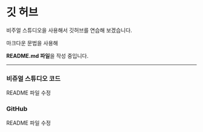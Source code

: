 # 깃 허브

비주얼 스튜디오을 사용해서 깃허브를 연습해 보겠습니다.

마크다운 문법을 사용해

**README.md 파일**을 작성 중입니다.

-------------------------------------

### 비쥬얼 스튜디오 코드

README 파일 수정

### GitHub

README 파일 수정
